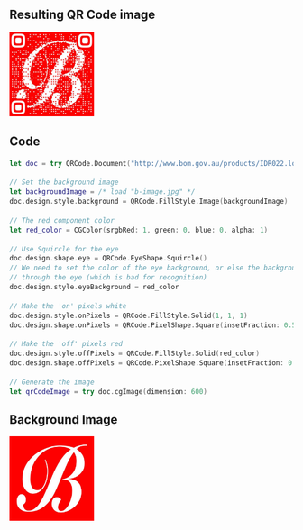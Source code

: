 ## Resulting QR Code image

<a href="qrcode-off-pixels.png">
     <img src="qrcode-off-pixels.jpg" width="150"/>
</a>

## Code

```swift
let doc = try QRCode.Document("http://www.bom.gov.au/products/IDR022.loop.shtml", errorCorrection: .high)

// Set the background image
let backgroundImage = /* load "b-image.jpg" */
doc.design.style.background = QRCode.FillStyle.Image(backgroundImage)

// The red component color
let red_color = CGColor(srgbRed: 1, green: 0, blue: 0, alpha: 1)

// Use Squircle for the eye
doc.design.shape.eye = QRCode.EyeShape.Squircle()
// We need to set the color of the eye background, or else the background image shows 
// through the eye (which is bad for recognition)
doc.design.style.eyeBackground = red_color

// Make the 'on' pixels white
doc.design.style.onPixels = QRCode.FillStyle.Solid(1, 1, 1)
doc.design.shape.onPixels = QRCode.PixelShape.Square(insetFraction: 0.5)

// Make the 'off' pixels red
doc.design.style.offPixels = QRCode.FillStyle.Solid(red_color)
doc.design.shape.offPixels = QRCode.PixelShape.Square(insetFraction: 0.5)

// Generate the image
let qrCodeImage = try doc.cgImage(dimension: 600)
```

## Background Image

<a href="b-image.jpg">
     <img src="b-image.jpg" width="150"/>
</a>

